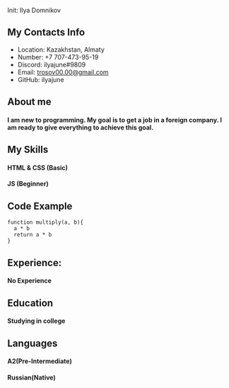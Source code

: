Init: Ilya Domnikov

## My Contacts Info

+ Location: Kazakhstan, Almaty
+ Number: +7 707-473-95-19
+ Discord: ilyajune#9809
+ Email: trosov00.00@gmail.com
+ GitHub: ilyajune

## About me

####  I am new to programming. My goal is to get a job in a foreign company. I am ready to give everything to achieve this goal.

## My Skills

#### HTML & CSS (Basic)
#### JS (Beginner)

## Code Example

```
function multiply(a, b){
  a * b
  return a * b
}
```
## Experience:

#### No Experience

## Education

#### Studying in college

## Languages

#### A2(Pre-Intermediate)
#### Russian(Native)
